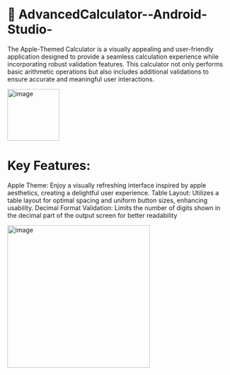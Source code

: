# 🔢 AdvancedCalculator--Android-Studio-
The Apple-Themed Calculator is a visually appealing and user-friendly application designed to provide a seamless calculation experience while incorporating robust validation features. This calculator not only performs basic arithmetic operations but also includes additional validations to ensure accurate and meaningful user interactions.


<img width="117" alt="image" src="https://github.com/user-attachments/assets/70f62422-17e8-4fb9-b570-a1581c62fb54">

# Key Features:
Apple Theme: Enjoy a visually refreshing interface inspired by apple aesthetics, creating a delightful user experience.
Table Layout: Utilizes a table layout for optimal spacing and uniform button sizes, enhancing usability.
Decimal Format Validation: Limits the number of digits shown in the decimal part of the output screen for better readability

<img width="322" alt="image" src="https://github.com/user-attachments/assets/5090c3f1-9a6b-4055-918f-466fa24a02e3">

